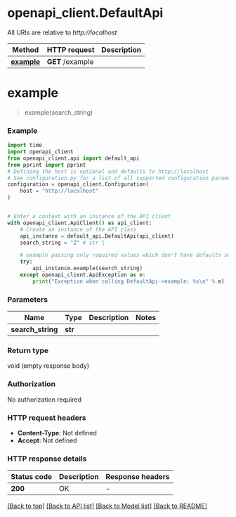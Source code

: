 # openapi_client.DefaultApi

All URIs are relative to *http://localhost*

Method | HTTP request | Description
------------- | ------------- | -------------
[**example**](DefaultApi.md#example) | **GET** /example | 


# **example**
> example(search_string)



### Example


```python
import time
import openapi_client
from openapi_client.api import default_api
from pprint import pprint
# Defining the host is optional and defaults to http://localhost
# See configuration.py for a list of all supported configuration parameters.
configuration = openapi_client.Configuration(
    host = "http://localhost"
)


# Enter a context with an instance of the API client
with openapi_client.ApiClient() as api_client:
    # Create an instance of the API class
    api_instance = default_api.DefaultApi(api_client)
    search_string = "Z" # str | 

    # example passing only required values which don't have defaults set
    try:
        api_instance.example(search_string)
    except openapi_client.ApiException as e:
        print("Exception when calling DefaultApi->example: %s\n" % e)
```


### Parameters

Name | Type | Description  | Notes
------------- | ------------- | ------------- | -------------
 **search_string** | **str**|  |

### Return type

void (empty response body)

### Authorization

No authorization required

### HTTP request headers

 - **Content-Type**: Not defined
 - **Accept**: Not defined


### HTTP response details

| Status code | Description | Response headers |
|-------------|-------------|------------------|
**200** | OK |  -  |

[[Back to top]](#) [[Back to API list]](../README.md#documentation-for-api-endpoints) [[Back to Model list]](../README.md#documentation-for-models) [[Back to README]](../README.md)

